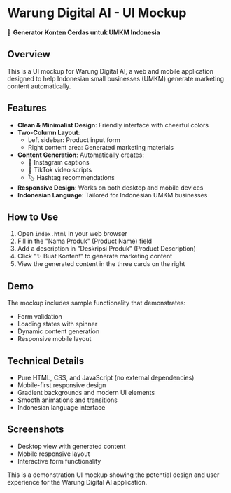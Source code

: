 # Warung Digital AI - UI Mockup

🏪 **Generator Konten Cerdas untuk UMKM Indonesia**

## Overview
This is a UI mockup for Warung Digital AI, a web and mobile application designed to help Indonesian small businesses (UMKM) generate marketing content automatically.

## Features
- **Clean & Minimalist Design**: Friendly interface with cheerful colors
- **Two-Column Layout**: 
  - Left sidebar: Product input form
  - Right content area: Generated marketing materials
- **Content Generation**: Automatically creates:
  - 📸 Instagram captions
  - 🎥 TikTok video scripts  
  - 🏷️ Hashtag recommendations
- **Responsive Design**: Works on both desktop and mobile devices
- **Indonesian Language**: Tailored for Indonesian UMKM businesses

## How to Use
1. Open `index.html` in your web browser
2. Fill in the "Nama Produk" (Product Name) field
3. Add a description in "Deskripsi Produk" (Product Description)
4. Click "✨ Buat Konten!" to generate marketing content
5. View the generated content in the three cards on the right

## Demo
The mockup includes sample functionality that demonstrates:
- Form validation
- Loading states with spinner
- Dynamic content generation
- Responsive mobile layout

## Technical Details
- Pure HTML, CSS, and JavaScript (no external dependencies)
- Mobile-first responsive design
- Gradient backgrounds and modern UI elements
- Smooth animations and transitions
- Indonesian language interface

## Screenshots
- Desktop view with generated content
- Mobile responsive layout
- Interactive form functionality

This is a demonstration UI mockup showing the potential design and user experience for the Warung Digital AI application.